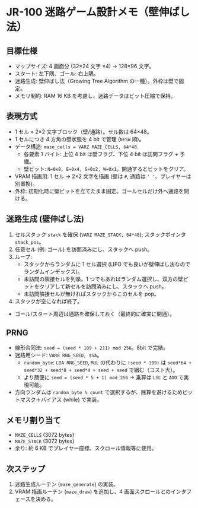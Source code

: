 # JR-100 迷路ゲーム設計メモ（壁伸ばし法）

## 目標仕様
- マップサイズ: 4 画面分 (32×24 文字 ×4) → 128×96 文字。
- スタート: 左下隅、ゴール: 右上隅。
- 迷路生成: 壁伸ばし法（Growing Tree Algorithm の一種）。外枠は壁で固定。
- メモリ制約: RAM 16 KB を考慮し、迷路データはビット圧縮で保持。

## 表現方式
- 1 セル = 2×2 文字ブロック（壁/通路）。セル数は 64×48。
- 1 セルにつき 4 方角の壁状態を 4 bit で管理 (`NESW` 順)。
- データ構造: `maze_cells = VARZ MAZE_CELLS, 64*48`.  
  - 各要素 1 バイト: 上位 4 bit は壁フラグ、下位 4 bit は訪問フラグ + 予備。
  - 壁ビット: `N=0x8, E=0x4, S=0x2, W=0x1`。開通するとビットをクリア。
- VRAM 描画用: 1 セル -> 2×2 文字を描画 (壁は `#`, 通路は `' '`、プレイヤーは別置換)。
- 外枠: 初期化時に壁ビットを立てたまま固定。ゴールセルだけ外へ通路を開ける。

## 迷路生成 (壁伸ばし法)
1. セルスタック `stack` を確保 (`VARZ MAZE_STACK, 64*48`); スタックポインタ `stack_pos`。
2. 任意セル (例: ゴール) を訪問済みにし、スタックへ push。
3. ループ:
   - スタックからランダムに 1 セル選択 (LIFO でも良いが壁伸ばし法なのでランダムインデックス)。
   - 未訪問の隣接セルを列挙。1 つでもあればランダム選択し、双方の壁ビットをクリアして新セルを訪問済みにし、スタックへ push。
   - 未訪問隣接セルが無ければスタックからこのセルを pop。
4. スタックが空になれば終了。
- ゴール/スタート周辺は通路を確保しておく（最終的に確実に開通）。

## PRNG
- 線形合同法: `seed = (seed * 109 + 211) mod 256`。8bit で完結。
- 迷路用シード: `VAR8 RNG_SEED, $5A`。  
  - `random_byte`: `LDA RNG_SEED`, `MUL` の代わりに `(seed * 109)` は `seed*64 + seed*32 + seed*8 + seed*4 + seed + seed` で組む（コスト大）。  
  - より簡便に `seed = (seed * 5 + 1) mod 256` → 乗算は `LSL` と `ADD` で実現可能。
- 方向ランダムは `random_byte % count` で選択するが、除算を避けるためビットマスク＋バイアス (while) で実装。

## メモリ割り当て
- `MAZE_CELLS` (3072 bytes)
- `MAZE_STACK` (3072 bytes)
- 余り: 約 6 KB でプレイヤー座標、スクロール情報等に使用。

## 次ステップ
1. 迷路生成ルーチン (`maze_generate`) の実装。
2. VRAM 描画ルーチン (`maze_draw`) を追加し、4 画面スクロールとのインタフェースを決める。
